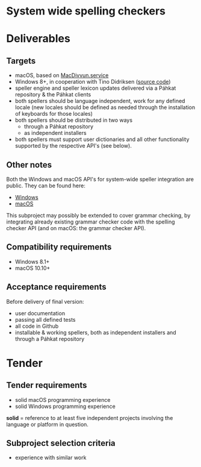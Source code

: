 # System wide spelling checkers

# Deliverables

## Targets

* macOS, based on
  [MacDivvun.service](https://github.com/divvun/macdivvun-service)
* Windows 8+, in cooperation with Tino Didriksen ([source code](http://svn.tinodidriksen.com/tdc/oss/spellers))
* speller engine and speller lexicon updates delivered via a Páhkat repository & the Páhkat clients
* both spellers should be language independent, work for any defined locale (new locales should be defined as needed through the installation of keyboards for those locales)
* both spellers should be distributed in two ways
    * through a Páhkat repository
    * as independent installers
* both spellers must support user dictionaries and all other functionality supported by the respective API's (see below).

## Other notes

Both the Windows and macOS API's for system-wide speller integration are public. They can be found here:

* [Windows](https://msdn.microsoft.com/en-us/library/windows/desktop/hh869748.aspx)
* [macOS](https://developer.apple.com/documentation/appkit/nsspellchecker)

This subproject may possibly be extended to cover grammar checking, by integrating already existing grammar checker code with the spelling checker API (and on macOS: the grammar checker API).

## Compatibility requirements

* Windows 8.1+
* macOS 10.10+

## Acceptance requirements

Before delivery of final version:

* user documentation
* passing all defined tests
* all code in Github
* installable & working spellers, both as independent installers and through a Páhkat repository

# Tender

## Tender requirements

* solid macOS programming experience
* solid Windows programming experience

**solid** = reference to at least five independent projects involving the language or platform in question.

## Subproject selection criteria

* experience with similar work
